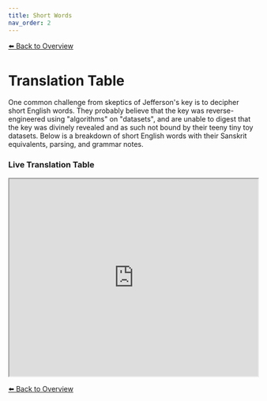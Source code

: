 ```yaml
---
title: Short Words
nav_order: 2
---
```


[⬅️ Back to Overview](index.md)
# Translation Table

One common challenge from skeptics of Jefferson's key is to decipher short English words. They probably believe that the key was reverse-engineered using "algorithms" on "datasets", and are unable to digest that the key was divinely revealed and as such not bound by their teeny tiny toy datasets. Below is a breakdown of short English words with their Sanskrit equivalents, parsing, and grammar notes.

<h3>Live Translation Table</h3>

<iframe
src="https://docs.google.com/spreadsheets/d/e/2PACX-1vQjsWIYOeOO4_I-gm8lDFz9XPbwqW1qwFvakExaYk3WiSFwhMvBTrCtb9znqMgVDdsgdTu-5OZobM4S/pubhtml?gid=1802544994&amp;single=true&amp;widget=true&amp;headers=false"
width="100%" height="400">
</iframe>

[⬅️ Back to Overview](index.md)